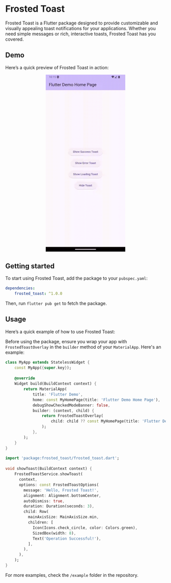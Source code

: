 # Frosted Toast

Frosted Toast is a Flutter package designed to provide customizable and visually appealing toast notifications for your applications. Whether you need simple messages or rich, interactive toasts, Frosted Toast has you covered.

## Demo

Here’s a quick preview of Frosted Toast in action:

<div align="center">
    <img src="https://raw.githubusercontent.com/febryardiansyah/frosted-toast/refs/heads/master/asset/demo.gif" alt="Frosted Toast Demo" width="250" />
</div>

## Getting started

To start using Frosted Toast, add the package to your `pubspec.yaml`:

```yaml
dependencies:
    frosted_toast: ^1.0.0
```

Then, run `flutter pub get` to fetch the package.

## Usage

Here’s a quick example of how to use Frosted Toast:

Before using the package, ensure you wrap your app with `FrostedToastOverlay` in the `builder` method of your `MaterialApp`. Here's an example:

```dart
class MyApp extends StatelessWidget {
    const MyApp({super.key});

    @override
    Widget build(BuildContext context) {
        return MaterialApp(
            title: 'Flutter Demo',
            home: const MyHomePage(title: 'Flutter Demo Home Page'),
            debugShowCheckedModeBanner: false,
            builder: (context, child) {
                return FrostedToastOverlay(
                    child: child ?? const MyHomePage(title: 'Flutter Demo Home Page'),
                );
            },
        );
    }
}
```



```dart
import 'package:frosted_toast/frosted_toast.dart';

void showToast(BuildContext context) {
    FrostedToastService.showToast(
      context,
      options: const FrostedToastOptions(
        message: 'Hello, Frosted Toast!',
        alignment: Alignment.bottomCenter,
        autoDismiss: true,
        duration: Duration(seconds: 3),
        child: Row(
          mainAxisSize: MainAxisSize.min,
          children: [
            Icon(Icons.check_circle, color: Colors.green),
            SizedBox(width: 8),
            Text('Operation Successful!'),
          ],
        ),
      ),
    );
}
```

For more examples, check the `/example` folder in the repository.
